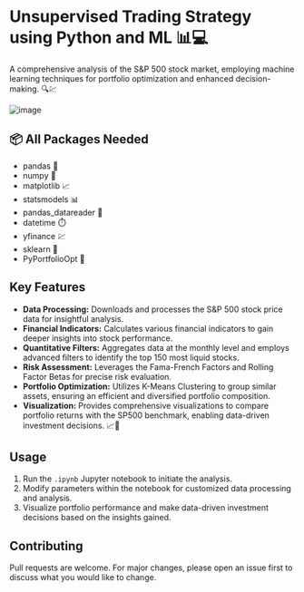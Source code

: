 # Unsupervised Trading Strategy using Python and ML 📊💻

A comprehensive analysis of the S&P 500 stock market, employing machine learning techniques for portfolio optimization and enhanced decision-making. 🔍💹

![image](https://github.com/Sugoto/Algorithmic-Trading-Using-Unsupervised-Learning/assets/60142374/d4689228-cab7-441b-89de-226b133087dc)

## 📦 All Packages Needed
- pandas 🐼
- numpy 🔢
- matplotlib 📈
- statsmodels 📊
- pandas_datareader 📰
- datetime ⏱️
- yfinance 💹
- sklearn 🤖
- PyPortfolioOpt 💼

## Key Features

- **Data Processing:** Downloads and processes the S&P 500 stock price data for insightful analysis.
- **Financial Indicators:** Calculates various financial indicators to gain deeper insights into stock performance.
- **Quantitative Filters:** Aggregates data at the monthly level and employs advanced filters to identify the top 150 most liquid stocks.
- **Risk Assessment:** Leverages the Fama-French Factors and Rolling Factor Betas for precise risk evaluation.
- **Portfolio Optimization:** Utilizes K-Means Clustering to group similar assets, ensuring an efficient and diversified portfolio composition.
- **Visualization:** Provides comprehensive visualizations to compare portfolio returns with the SP500 benchmark, enabling data-driven investment decisions. 📈🚀

## Usage

1. Run the `.ipynb` Jupyter notebook to initiate the analysis.
2. Modify parameters within the notebook for customized data processing and analysis.
3. Visualize portfolio performance and make data-driven investment decisions based on the insights gained.

## Contributing

Pull requests are welcome. For major changes, please open an issue first to discuss what you would like to change.
